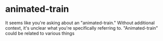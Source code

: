 # animated-train
It seems like you're asking about an "animated-train." Without additional context, it's unclear what you're specifically referring to. "Animated-train" could be related to various things

